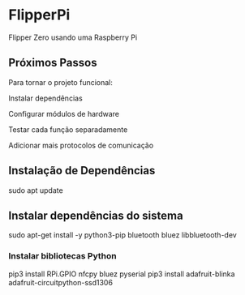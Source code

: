 # FlipperPi
Flipper Zero usando uma Raspberry Pi


## Próximos Passos
Para tornar o projeto funcional:

<div>
  
Instalar dependências

Configurar módulos de hardware

Testar cada função separadamente

Adicionar mais protocolos de comunicação

</div>

## Instalação de Dependências

sudo apt update

## Instalar dependências do sistema
sudo apt-get install -y python3-pip bluetooth bluez libbluetooth-dev

### Instalar bibliotecas Python
pip3 install RPi.GPIO nfcpy bluez pyserial 
pip3 install adafruit-blinka adafruit-circuitpython-ssd1306


<!-- stargazers -->
<!-- stargazers -->
